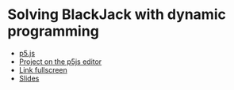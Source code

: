 # Solving BlackJack with dynamic programming

- [p5.js](https://p5js.org/)
- [Project on the p5js editor](https://editor.p5js.org/israel/sketches/S1XnKMvRQ)
- [Link fullscreen](https://editor.p5js.org/israel/full/S1XnKMvRQ)
- [Slides](https://drive.google.com/file/d/1g7Bm2c0Fsezv4wXS5qgzn7B8zdIYLYRJ/view)
